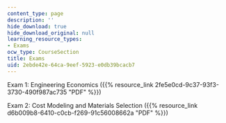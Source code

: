 ```yaml
---
content_type: page
description: ''
hide_download: true
hide_download_original: null
learning_resource_types:
- Exams
ocw_type: CourseSection
title: Exams
uid: 2ebde42e-64ca-9eef-5923-e0db39bcacb7
---
```


Exam 1: Engineering Economics ({{% resource_link 2fe5e0cd-9c37-93f3-3730-490f987ac735 "PDF" %}})

Exam 2: Cost Modeling and Materials Selection ({{% resource_link d6b009b8-6410-c0cb-f269-91c56008662a "PDF" %}})